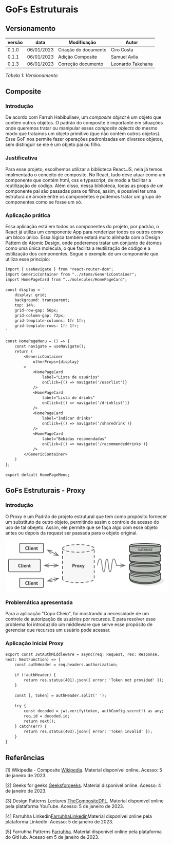 # GoFs Estruturais

## Versionamento


versão | data | Modificação | Autor
-------|------|-------------|------
0.1.0 | 06/01/2023 | Criação do documento | Ciro Costa
0.1.1 | 06/01/2023 | Adição Composite | Samuel Avila
0.1.3 | 06/01/2023 | Correção documento | Leonardo Takehana

*Tabela 1: Versionamento*

## Composite

### Introdução

De acordo com Farruh Habibullaev, um _composite object_ é um objeto que contém outros objetos. O padrão do composite é importante em situações onde queremos tratar ou manipular esses _composite objects_ do mesmo modo que tratamos um objeto primitivo (que não contém outros objetos). Esse GoF nos permite fazer operações padronizadas em diversos objetos, sem distinguir se ele é um objeto pai ou filho.

### Justificativa

Para esse projeto, escolhemos utilizar a biblioteca React.JS, nela já temos implmentado o conceito de composite. No React, tudo deve atuar como um componente que contém html, css e typescript, de modo a facilitar a reutilização de código. Além disso, nessa biblioteca, todas as props de um componente pai são passadas para os filhos, assim, é possível ter uma estrutura de árvore entre os componentes e podemos tratar um grupo de componentes como se fosse um só. 

### Aplicação prática

Essa aplicação está em todos os componentes do projeto, por padrão, o React já utiliza um componente App para renderizar todos os outros como um bloco único. Essa lógica também estará muito alinhada com o Design Pattern do Atomic Design, onde poderemos tratar um conjunto de átomos como uma única molécula, o que facilita a reutilização de código e a estilização dos componentes. Segue o exemplo de um componente que utiliza esse princípio: 

````
import { useNavigate } from "react-router-dom";
import GenericContainer from "../atoms/GenericContainer";
import HomePageCard from "../molecules/HomePageCard";

const display = `
    display: grid;
    background: transparent;
    top: 14%;
    grid-row-gap: 56px;
    grid-column-gap: 72px;
    grid-template-columns: 1fr 1fr;
    grid-template-rows: 1fr 1fr;
`

const HomePageMenu = () => {
    const navigate = useNavigate();
    return (
        <GenericContainer
            otherProps={display}
        >
            <HomePageCard
                label="Lista de usuários"
                onClick={() => navigate('/userlist')}
            />
            <HomePageCard
                label="Lista de drinks"
                onClick={() => navigate('/drinklist')}
            />
            <HomePageCard
                label="Indicar drinks"
                onClick={() => navigate('/sharedrink')}
            />
            <HomePageCard
                label="Bebidas recomendadas"
                onClick={() => navigate('/recommendeddrinks')}
            />
        </GenericContainer>
    )
};

export default HomePageMenu;
````

## GoFs Estruturais - Proxy

### Introdução

O Proxy é um Padrão de projeto estrutural que tem como propósito fornecer um substituto de outro objeto, permitindo assim o controle de acesso do uso de tal obejeto. Assim, ele permite que se faça algo com esse objeto antes ou depois da request ser passada para o objeto original.

![Proxy](../PadroesDeProjeto/assets/Proxy.png)

### Problemática apresentada 

Para a aplicação "Copo Cheio", foi mostrando a necessidade de um controle de autorização de usuários por recursos. E para resolver esse problema foi introduzido um middleware que serve esse propósito de gerenciar que recursos um usuário pode acessar.

### Aplicação Inicial Proxy 

```
export const JwtAuthMiddleware = async(req: Request, res: Response, next: NextFunction) => {
    const authHeader = req.headers.authorization;

    if (!authHeader) {
        return res.status(401).json({ error: 'Token not provided' });
    }

    const [, token] = authHeader.split(' ');

    try {
        const decoded = jwt.verify(token, authConfig.secret!) as any;
        req.id = decoded.id;
        return next();
    } catch(err) {
        return res.status(403).json({ error: 'Token invalid' });
    }
}
```


## Referências
[1] Wikipedia - Composite [Wikipedia](https://en.wikipedia.org/wiki/Composite_pattern#:~:text=In%20software%20engineering%2C%20the%20composite,to%20represent%20part-whole%20hierarchies.). Material disponível online. Acesso: 5 de janeiro de 2023.

[2] Geeks for geeks [Geeksforgeeks](https://www.geeksforgeeks.org/composite-design-pattern/). Material disponível online. Acesso: 4 de janeiro de 2023.

[3] Design Patterns Lectures [TheCompositeDPL](https://www.youtube.com/watch?v=pzQDdeeNcUU). Material disponível online pela plataforma YouTube. Acesso: 5 de janeiro de 2023.

[4] Farruhha Linkedin[FarruhhaLinkedin](https://www.linkedin.com/pulse/composite-design-pattern-farruh-habibullaev/)Material disponível online pela plataforma LinkedIn. Acesso: 5 de janeiro de 2023.

[5] Farruhha Patterns [Farruhha](https://github.com/farruhha/architect-patterns/tree/master/src/farruh/arch/hub/patterns/composite). Material disponível online pela plataforma do GitHub. Acesso em 5 de janeiro de 2023.